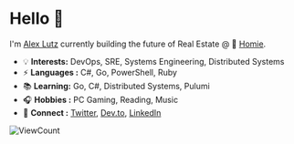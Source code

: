 # Hello 👋

I'm <a href="https://alexinslc.com/"> Alex Lutz</a> currently building the future of Real Estate @ 🏡 <a href="https://www.homie.com/">Homie</a>.

* 💡 **Interests:** DevOps, SRE, Systems Engineering, Distributed Systems
* ⚡  **Languages :** C#, Go, PowerShell, Ruby
* 📚  **Learning:** Go, C#, Distributed Systems, Pulumi
* 🎧  **Hobbies :** PC Gaming, Reading, Music
* 💬  **Connect :** <a href="https://twitter.com/alexinslc">Twitter</a>, <a href="https://dev.to/alexinslc">Dev.to</a>, <a href="https://www.linkedin.com/in/alex.lutz/">LinkedIn</a>

<!--  ![visitors](https://visitor-badge.glitch.me/badge?page_id=alexinslc/alexinslc) -->

![ViewCount](https://views.whatilearened.today/views/github/alexinslc/views.svg)
